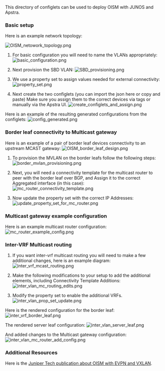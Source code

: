 This directory of configlets can be used to deploy OISM with JUNOS and Apstra. 

### Basic setup ###
Here is an example network topology:

![OISM_netowork_topology.png](images/OISM_netowork_topology.png)

1. For basic configuration you will need to name the VLANs appropriately:
![basic_configuration.png](images/basic_configuration.png)

2. Next provision the SBD VLAN:
![SBD_provisioning.png](images/SBD_provisioning.png)

3. We use a property set to assign values needed for external connectivity:
![property_set.png](images/property_set.png)

4. Next create the two configlets (you can import the json here or copy and paste) Make sure you assign them to the correct devices via tags or manually via the Apstra UI.
![create_configlets_and_assign.png](images/create_configlets_and_assign.png)

Here is an example of the resulting generated configurations from the configlets:
![config_generated.png](images/config_generated.png)

### Border leaf connectivity to Multicast gateway ###
Here is an example of a pair of border leaf devices connectivity to an upstream MCAST gateway:
![OISM_border_leaf_design.png](images/OISM_border_leaf_design.png)

1. To provision the MVLAN on the border leafs follow the following steps:
![border_mvlan_provisioning.png](images/border_mvlan_provisioning.png)

2. Next, you will need a connectivity template for the multicast router to peer with the border leaf over BGP, and Assign it to the correct Aggregated interface (in this case):
![mc_router_connectivity_template.png](images/mc_router_connectivity_template.png)

3. Now update the property set with the correct IP Addresses: 
![update_property_set_for_mc_router.png](images/update_property_set_for_mc_router.png)

### Multicast gateway example configuration ###

Here is an example multicast router configuration:
![mc_router_example_config.png](images/mc_router_example_config.png)

### Inter-VRF Multicast routing ###

1. If you want inter-vrf multicast routing you will need to make a few additional changes, here is an example diagram:
![inter_vrf_mcast_routing.png](images/inter_vrf_mcast_routing.png)

2. Make the following modifications to your setup to add the additional elements, including Connectivity Template Additions:
![inter_vlan_mc_routing_edits.png](images/inter_vlan_mc_routing_edits.png)

3. Modify the property set to enable the additional VRFs. 
![inter_vlan_prop_set_update.png](images/inter_vlan_prop_set_update.png)

Here is the rendered configuration for the border leaf:
![inter_vrf_border_leaf.png](images/inter_vrf_border_leaf.png)

The rendered server leaf configuration:
![inter_vlan_server_leaf.png](images/inter_vlan_server_leaf.png)

And added changes to the Multicast gateway configuration: 
![inter_vlan_mc_router_add_config.png](images/inter_vlan_mc_router_add_config.png)

### Additional Resources ### 
Here is the [Juniper Tech publication about OISM with EVPN and VXLAN](https://www.juniper.net/documentation/us/en/software/junos/evpn-vxlan/topics/topic-map/oism-evpn-vxlan.html).